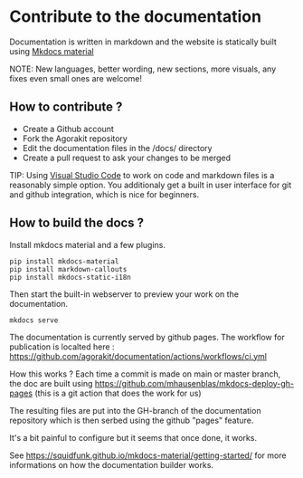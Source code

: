 # Contribute to the documentation

Documentation is written in markdown and the website is statically built using [Mkdocs material](https://squidfunk.github.io/mkdocs-material/)

NOTE: New languages, better wording, new sections, more visuals, any fixes even small ones are welcome!

## How to contribute ?
- Create a Github account
- Fork the Agorakit repository
- Edit the documentation files in the /docs/ directory
- Create a pull request to ask your changes to be merged

TIP: Using [Visual Studio Code](https://code.visualstudio.com/) to work on code and markdown files is a reasonably simple option. You additionaly get a built in user interface for git and github integration, which is nice for beginners.

## How to build the docs ?
Install mkdocs material and a few plugins. 


    pip install mkdocs-material
    pip install markdown-callouts
    pip install mkdocs-static-i18n


Then start the built-in webserver to preview your work on the documentation.

    mkdocs serve


The documentation is currently served by github pages. The workflow for publication is localted here : https://github.com/agorakit/documentation/actions/workflows/ci.yml

How this works ?
Each time a commit is made on main or master branch, the doc are built using https://github.com/mhausenblas/mkdocs-deploy-gh-pages
(this is a git action that does the work for us)

The resulting files are put into the GH-branch of the documentation repository which is then serbed using the github "pages" feature.

It's a bit painful to configure but it seems that once done, it works.


See https://squidfunk.github.io/mkdocs-material/getting-started/ for more informations on how the documentation builder works.



